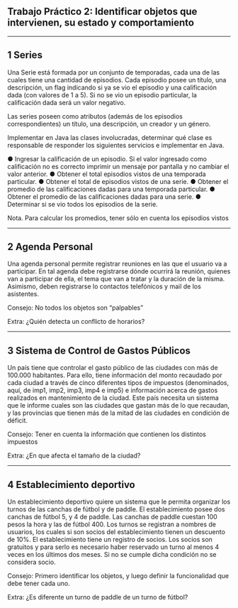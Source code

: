 ## Trabajo Práctico 2:  Identificar objetos que intervienen, su estado y comportamiento
---

## 1 Series

Una Serie está formada por un conjunto de temporadas, cada una de las cuales tiene una
cantidad de episodios. Cada episodio posee un título, una descripción, un flag indicando
si ya se vio el episodio y una calificación dada (con valores de 1 a 5). Si no se vio un
episodio particular, la calificación dada será un valor negativo.

Las series poseen como atributos (además de los episodios correspondientes) un título,
una descripción, un creador y un género.

Implementar en Java las clases involucradas, determinar qué clase es responsable de
responder los siguientes servicios e implementar en Java.

● Ingresar la calificación de un episodio. Si el valor ingresado como calificación
no es correcto imprimir un mensaje por pantalla y no cambiar el valor anterior.
● Obtener el total episodios vistos de una temporada particular.
● Obtener el total de episodios vistos de una serie.
● Obtener el promedio de las calificaciones dadas para una temporada particular.
● Obtener el promedio de las calificaciones dadas para una serie.
● Determinar si se vio todos los episodios de la serie.

Nota. Para calcular los promedios, tener sólo en cuenta los episodios vistos 

---

## 2 Agenda Personal

Una agenda personal permite registrar reuniones en las que el usuario va a participar. En
tal agenda debe registrarse dónde ocurrirá la reunión, quienes van a participar de ella, el
tema que van a tratar y la duración de la misma. Asimismo, deben registrarse lo
contactos telefónicos y mail de los asistentes.

Consejo: No todos los objetos son “palpables”

Extra: ¿Quién detecta un conflicto de horarios?

---

## 3 Sistema de Control de Gastos Públicos

Un país tiene que controlar el gasto público de las ciudades con más de 100.000
habitantes. Para ello, tiene información del monto recaudado por cada ciudad a través de
cinco diferentes tipos de impuestos (denominados, aquí, de imp1, imp2, imp3, imp4 e
imp5) e información acerca de gastos realizados en mantenimiento de la ciudad. Este
país necesita un sistema que le informe cuales son las ciudades que gastan más de lo que recaudan, y las provincias que tienen más de la mitad de las ciudades en condición de déficit.

Consejo: Tener en cuenta la información que contienen los distintos impuestos

Extra: ¿En que afecta el tamaño de la ciudad? 

---

## 4 Establecimiento deportivo

Un establecimiento deportivo quiere un sistema que le permita organizar los turnos de
las canchas de fútbol y de paddle. El establecimiento posee dos canchas de fútbol 5, y 4
de paddle. Las canchas de paddle cuestan 100 pesos la hora y las de fútbol 400. Los
turnos se registran a nombres de usuarios, los cuales si son socios del establecimiento
tienen un descuento de 10%. El establecimiento tiene un registro de socios. Los socios
son gratuitos y para serlo es necesario haber reservado un turno al menos 4 veces en los
últimos dos meses. Si no se cumple dicha condición no se considera socio.

Consejo: Primero identificar los objetos, y luego definir la funcionalidad que debe tener
cada uno.

Extra: ¿Es diferente un turno de paddle de un turno de fútbol?